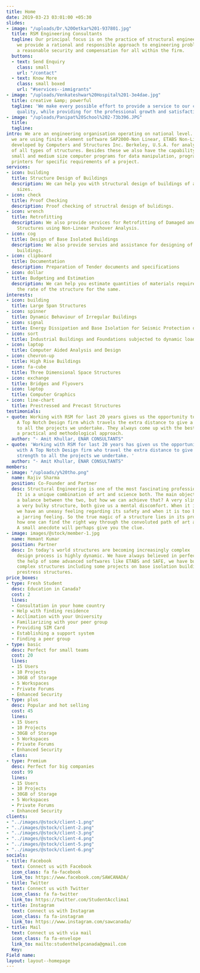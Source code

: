 ```yaml
---
title: Home
date: 2019-03-23 03:01:00 +05:30
slides:
- image: "/uploads/Dr.%20Oetkar%201-937801.jpg"
  title: RSM Engineering Consultants
  tagline: Our principal focus is on the practice of structural engineering, wherein
    we provide a rational and responsible approach to engineering problems while seeking
    a reasonable security and compensation for all within the firm.
  buttons:
  - text: Send Enquiry
    class: small
    url: "/contact"
  - text: Know More
    class: small boxed
    url: "#services--immigrants"
- image: "/uploads/Venkateshwar%20Hospital%201-3e4dae.jpg"
  title: creative &amp; powerful
  tagline: 'We make every possible effort to provide a service to our clients of high
    quality, while providing for the professional growth and satisfaction of our group. '
- image: "/uploads/Panipat%20School%202-73b396.JPG"
  title: 
  tagline: 
intro: We are an engineering organisation operating on national level.  Currently
  we are using finite element software SAP2000-Non Linear, ETABS Non-Linear and SAFE
  developed by Computers and Structures Inc. Berkeley, U.S.A. for analysis and design
  of all types of structures. Besides these we also have the capability of developing
  small and medium size computer programs for data manipulation, programming of plotters,
  printers for specific requirements of a project.
services:
- icon: building
  title: Structure Design of Buildings
  description: We can help you with structural design of buildings of all shapes and
    sizes.
- icon: check
  title: Proof Checking
  description: Proof checking of structral design of bulidings.
- icon: wrench
  title: Retrofitting
  description: We also provide services for Retrofitting of Damaged and Under Designed
    Structures using Non-Linear Pushover Analysis.
- icon: cog
  title: Design of Base Isolated Buildings
  description: We also provide servies and assistance for designing of base isloated
    buildings.
- icon: clipboard
  title: Documentation
  description: Preparation of Tender documents and specifications
- icon: dollar
  title: Budgeting and Estimation
  description: We can help you estimate quantities of materials required and analyse
    the rate of the structure for the same.
interests:
- icon: building
  title: Large Span Structures
- icon: spinner
  title: Dynamic Behaviour of Irregular Buildings
- icon: signal
  title: Energy Dissipation and Base Isolation for Seismic Protection of Structures
- icon: sort
  title: Industrial Buildings and Foundations subjected to dynamic loads
- icon: laptop
  title: Computer Aided Analysis and Design
- icon: chevron-up
  title: High Rise Buildings
- icon: fa-cube
  title: Three Dimensional Space Structures
- icon: exchange
  title: Bridges and Flyovers
- icon: laptop
  title: Computer Graphics
- icon: line-chart
  title: Prestressed and Precast Structures
testimonials:
- quote: Working with RSM for last 20 years gives us the opportunity to work with
    A Top Notch Design firm which travels the extra distance to give a creative strength
    to all the projects we undertake. They always come up with the best results through
    a practical and methodological approach.
  author: "- Amit Khullar, ENAR CONSULTANTS"
- quote: 'Working with RSM for last 20 years has given us the opportunity to work
    with A Top Notch Design firm who travel the extra distance to give a creative
    strength to all the projects we undertake. '
  author: "- Amit Khullar, ENAR CONSULTANTS"
members:
- image: "/uploads/y%20tho.png"
  name: Rajiv Sharma
  position: Co-Founder and Partner
  desc: Structural Engineering is one of the most fascinating profession on our planet.
    It is a unique combination of art and science both. The main objective is to strike
    a balance between the two, but how we can achieve that? A very slim as well as
    a very bulky structure, both give us a mental discomfort. When it is too slim
    we have an uneasy feeling regarding its safety and when it is too bulky we get
    a jarring feeling. So the true magic of a structure lies in its proportioning.But
    how one can find the right way through the convoluted path of art and science?
    A small anecdote will perhaps give you the clue.
- image: images/@stock/member-1.jpg
  name: Hemant Kumar
  position: Partner
  desc: In today's world structures are becoming increasingly complex . and the structural
    design process is highly dynamic. We have always believed in perfection. With
    the help of some advanced softwares like ETABS and SAFE, we have build some really
    complex structures including some projects on base isolation buildings and precast
    prestress structures.
price_boxes:
- type: Fresh Student
  desc: Education in Canada?
  cost: 2
  lines:
  - Consultation in your home country
  - Help with finding residence
  - Acclimation with your University
  - Familiarizing with your peer group
  - Providing SIM Card
  - Establishing a support system
  - Finding a peer group
- type: basic
  desc: Perfect for small teams
  cost: 20
  lines:
  - 15 Users
  - 10 Projects
  - 30GB of Storage
  - 5 Workspaces
  - Private Forums
  - Enhanced Security
- type: plus
  desc: Popular and hot selling
  cost: 45
  lines:
  - 15 Users
  - 10 Projects
  - 30GB of Storage
  - 5 Workspaces
  - Private Forums
  - Enhanced Security
  class: 
- type: Premium
  desc: Perfect for big companies
  cost: 99
  lines:
  - 15 Users
  - 10 Projects
  - 30GB of Storage
  - 5 Workspaces
  - Private Forums
  - Enhanced Security
clients:
- "../images/@stock/client-1.png"
- "../images/@stock/client-2.png"
- "../images/@stock/client-3.png"
- "../images/@stock/client-4.png"
- "../images/@stock/client-5.png"
- "../images/@stock/client-6.png"
socials:
- title: Facebook
  text: Connect us with Facebook
  icon_class: fa fa-facebook
  link_to: https://www.facebook.com/SAWCANADA/
- title: Twitter
  text: Connect us with Twitter
  icon_class: fa fa-twitter
  link_to: https://twitter.com/StudentAcclima1
- title: Instagram
  text: Connect us with Instagram
  icon_class: fa fa-instagram
  link_to: https://www.instagram.com/sawcanada/
- title: Mail
  text: Connect us with via mail
  icon_class: fa fa-envelope
  link_to: mailto:studenthelpcanada@gmail.com
  Key: 
Field name: 
layout: layout--homepage
---
```


